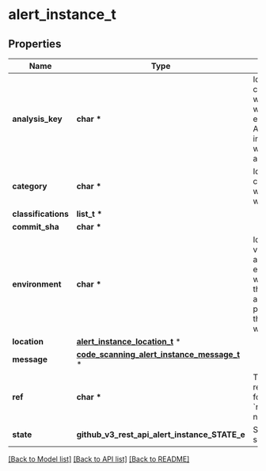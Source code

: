 # alert_instance_t

## Properties
Name | Type | Description | Notes
------------ | ------------- | ------------- | -------------
**analysis_key** | **char \*** | Identifies the configuration under which the analysis was executed. For example, in GitHub Actions this includes the workflow filename and job name. | 
**category** | **char \*** | Identifies the configuration under which the analysis was executed. | [optional] 
**classifications** | **list_t \*** |  | [optional] 
**commit_sha** | **char \*** |  | [optional] 
**environment** | **char \*** | Identifies the variable values associated with the environment in which the analysis that generated this alert instance was performed, such as the language that was analyzed. | 
**location** | [**alert_instance_location_t**](alert_instance_location.md) \* |  | [optional] 
**message** | [**code_scanning_alert_instance_message_t**](code_scanning_alert_instance_message.md) \* |  | [optional] 
**ref** | **char \*** | The full Git reference, formatted as &#x60;refs/heads/&lt;branch name&gt;&#x60;. | 
**state** | **github_v3_rest_api_alert_instance_STATE_e** | State of a code scanning alert. | 

[[Back to Model list]](../README.md#documentation-for-models) [[Back to API list]](../README.md#documentation-for-api-endpoints) [[Back to README]](../README.md)


